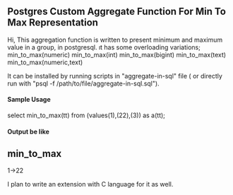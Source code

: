 ## Postgres Custom Aggregate Function For Min To Max Representation

Hi, 
This aggregation function is written to present minimum and maximum value in a group, in postgresql.
ıt has some overloading variations;
min_to_max(numeric)
min_to_max(int)
min_to_max(bigint)
min_to_max(text)
min_to_max(numeric,text)

It can be installed by running scripts in "aggregate-in-sql" file ( or directly run with "psql -f /path/to/file/aggregate-in-sql.sql").

#### Sample Usage
select min_to_max(tt) from (values(1),(22),(3)) as a(tt);

#### Output be like 
 min_to_max
------------
 1->22

I plan to write an extension with C language for it as well. 
